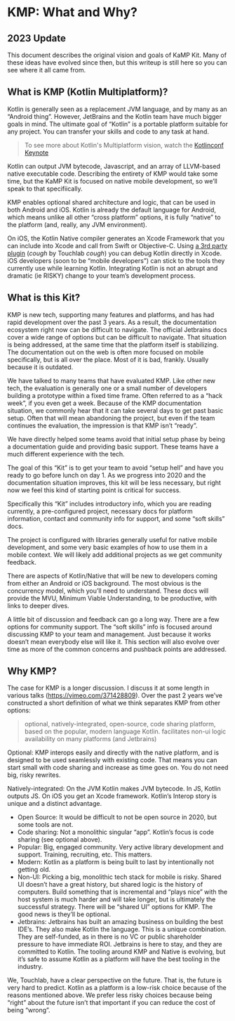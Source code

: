 # KMP: What and Why?

## 2023 Update

This document describes the original vision and goals of KaMP Kit. Many of these ideas have evolved
since then, but this
writeup is still here so you can see where it all came from.

## What is KMP (Kotlin Multiplatform)?

Kotlin is generally seen as a replacement JVM language, and by many as an “Android thing”. However,
JetBrains and the
Kotlin team have much bigger goals in mind. The ultimate goal of “Kotlin” is a portable platform
suitable for any
project.
You can transfer your skills and code to any task at hand.

> To see more about Kotlin's Multiplatform vision, watch
> the [Kotlinconf Keynote](https://youtu.be/0xKTM0A8gdI)

Kotlin can output JVM bytecode, Javascript, and an array of LLVM-based native executable code.
Describing the entirety
of KMP would take some time, but the KaMP Kit is focused on native mobile development, so we’ll
speak to that
specifiically.

KMP enables optional shared architecture and logic, that can be used in both Android and iOS. Kotlin
is already the
default
language for Android, which means unlike all other “cross platform” options, it is fully “native” to
the platform (and,
really, any JVM environment).

On iOS, the Kotlin Native compiler generates an Xcode Framework that you can include into Xcode and
call from Swift or
Objective-C. Using [a 3rd party plugin](https://github.com/touchlab/xcode-kotlin) (*cough* by
Touchlab *cough*) you can
debug Kotlin directly in Xcode. iOS developers (soon to be “mobile developers”) can stick to the
tools they currently
use while learning Kotlin.
Integrating Kotlin is not an abrupt and dramatic (ie RISKY) change to your team’s development
process.

## What is this Kit?

KMP is new tech, supporting many features and platforms, and has had rapid development over the past
3 years. As a
result, the documentation ecosystem right now can be difficult to navigate. The official Jetbrains
docs cover a wide
range of options but can be difficult to navigate. That situation is being addressed, at the same
time that the platform
itself is stabilizing. The documentation out on the web is often more focused on mobile
specifically, but is all over
the place. Most of it is bad, frankly. Usually because it is outdated.

We have talked to many teams that have evaluated KMP. Like other new tech, the evaluation is
generally one or a small
number of developers building a prototype within a fixed time frame. Often referred to as a “hack
week”, if you even get
a week. Because of the KMP documentation situation, we commonly hear that it can take several days
to get past basic
setup. Often that will mean abandoning the project, but even if the team continues the evaluation,
the impression is
that KMP isn’t “ready”.

We have directly helped some teams avoid that initial setup phase by being a documentation guide and
providing basic
support. These teams have a much different experience with the tech.

The goal of this “Kit” is to get your team to avoid “setup hell” and have you ready to go before
lunch on day 1.
As we progress into 2020 and the documentation situation improves, this kit will be less necessary,
but right now we
feel this kind of starting point is critical for success.

Specifically this “Kit” includes introductory info, which you are reading currently, a
pre-configured project, necessary
docs for platform information, contact and community info for support, and some “soft skills” docs.

The project is configured with libraries generally useful for native mobile development, and some
very basic examples
of how to use them in a mobile context. We will likely add additional projects as we get community
feedback.

There are aspects of Kotlin/Native that will be new to developers coming from either an Android or
iOS background. The
most obvious is the concurrency model, which you’ll need to understand. These docs will provide the
MVU, Minimum Viable
Understanding, to be productive, with links to deeper dives.

A little bit of discussion and feedback can go a long way. There are a few options for community
support.
The “soft skills” info is focused around discussing KMP to your team and management. Just because it
works doesn’t mean
everybody else will like it. This section will also evolve over time as more of the common concerns
and pushback points
are addressed.

## Why KMP?

The case for KMP is a longer discussion. I discuss it at some length in various
talks (https://vimeo.com/371428809).
Over the past 2 years we’ve constructed a short definition of what we think separates KMP from other
options:

> optional, natively-integrated, open-source, code sharing platform, based on the popular, modern
> language Kotlin.
> facilitates non-ui logic availability on many platforms (and Jetbrains)

Optional: KMP interops easily and directly with the native platform, and is designed to be used
seamlessly with existing
code. That means you can start small with code sharing and increase as time goes on. You do not need
big, risky
rewrites.

Natively-integrated: On the JVM Kotlin makes JVM bytecode. In JS, Kotlin outputs JS. On iOS you get
an Xcode framework.
Kotlin’s Interop story is unique and a distinct advantage.

* Open Source: It would be difficult to not be open source in 2020, but some tools are not.
* Code sharing: Not a monolithic singular “app”. Kotlin’s focus is code sharing (see optional
  above).
* Popular: Big, engaged community. Very active library development and support. Training,
  recruiting, etc. This matters.
* Modern: Kotlin as a platform is being built to last by intentionally not getting old.
* Non-UI: Picking a big, monolithic tech stack for mobile is risky. Shared UI doesn’t have a great
  history, but shared
  logic is the history of computers. Build something that is incremental and “plays nice” with the
  host system is much
  harder and will take longer, but is ultimately the successful strategy. There will be “shared UI”
  options for KMP. The
  good news is they’ll be optional.
* Jetbrains: Jetbrains has built an amazing business on building the best IDE’s. They also make
  Kotlin the language.
  This is a unique combination. They are self-funded, as in there is no VC or public shareholder
  pressure to have
  immediate ROI. Jetbrains is here to stay, and they are committed to Kotlin. The tooling around KMP
  and Native is
  evolving,
  but it’s safe to assume Kotlin as a platform will have the best tooling in the industry.

We, Touchlab, have a clear perspective on the future. That is, the future is very hard to predict.
Kotlin as a platform
is a low-risk choice because of the reasons mentioned above. We prefer less risky choices because
being “right” about
the future isn’t that important if you can reduce the cost of being “wrong”.

